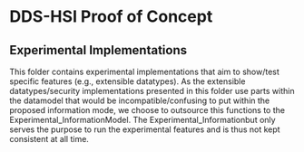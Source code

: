 # DDS-HSI Proof of Concept
## Experimental Implementations

This folder contains experimental implementations that aim to show/test specific features (e.g., extensible datatypes).
As the extensible datatypes/security implementations presented in this folder use parts within the datamodel that would be incompatible/confusing to put within the proposed information mode, we choose to outsource this functions to the Experimental_InformationModel. 
The Experimental_Informationbut only serves the purpose to run the experimental features and is thus not kept consistent at all time.